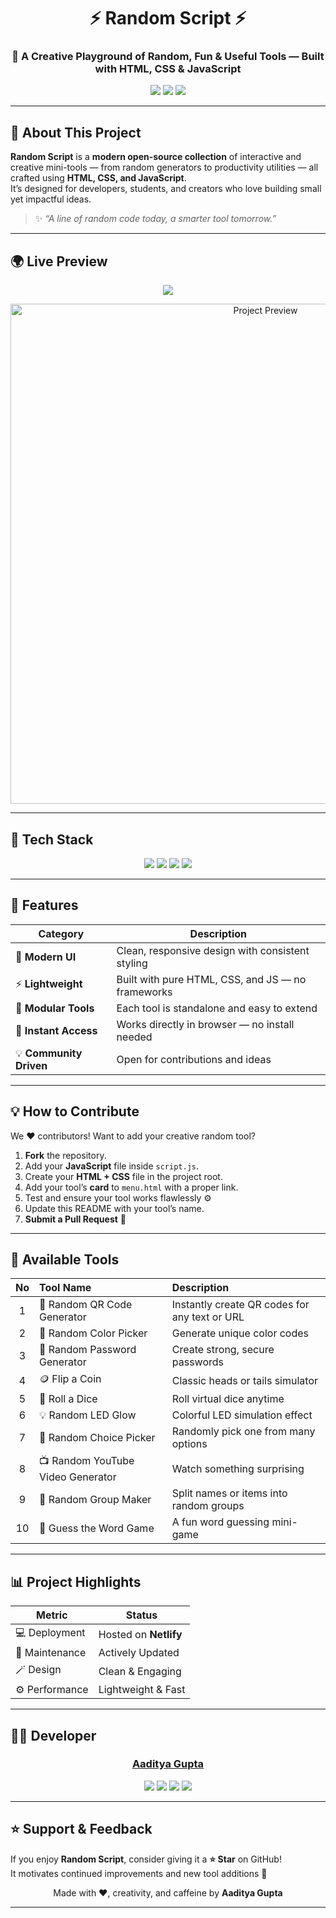 <h1 align="center">⚡ Random Script ⚡</h1>

<h3 align="center">🚀 A Creative Playground of Random, Fun & Useful Tools — Built with HTML, CSS & JavaScript</h3>



<p align="center">
  <img src="https://img.shields.io/badge/Status-Active%20Project-brightgreen?style=for-the-badge" />
  <img src="https://img.shields.io/badge/Open%20Source-Yes-blue?style=for-the-badge" />
  <img src="https://img.shields.io/badge/Made%20With-Love%20%26%20Code-red?style=for-the-badge" />
</p>

---

## 🧠 About This Project

**Random Script** is a **modern open-source collection** of interactive and creative mini-tools — from random generators to productivity utilities — all crafted using **HTML, CSS, and JavaScript**.  
It’s designed for developers, students, and creators who love building small yet impactful ideas.

> ✨ *“A line of random code today, a smarter tool tomorrow.”*

---

## 🌍 Live Preview

<p align="center">
  <a href="https://randomscript.netlify.app/" target="_blank">
    <img src="https://img.shields.io/badge/👉%20Explore%20Random%20Script-00C853?style=for-the-badge&logo=netlify&logoColor=white" />
  </a>
</p>

<p align="center">
  <img src="https://github.com/jaygajera17/WDW_Project_CE038_CE042_CE119/blob/main/Image/readme.jpg" width="800px" alt="Project Preview"/>
</p>

---

## 🧩 Tech Stack

<p align="center">
  <img src="https://img.shields.io/badge/HTML5-%23E34F26.svg?&style=for-the-badge&logo=html5&logoColor=white"/>
  <img src="https://img.shields.io/badge/CSS3-%231572B6.svg?&style=for-the-badge&logo=css3&logoColor=white"/>
  <img src="https://img.shields.io/badge/JavaScript-%23F7DF1E.svg?&style=for-the-badge&logo=javascript&logoColor=black"/>
  <img src="https://img.shields.io/badge/Bootstrap-%23563D7C.svg?style=for-the-badge&logo=bootstrap&logoColor=white"/>
</p>

---

## 🧰 Features

| Category | Description |
|-----------|-------------|
| 🎨 **Modern UI** | Clean, responsive design with consistent styling |
| ⚡ **Lightweight** | Built with pure HTML, CSS, and JS — no frameworks |
| 🧩 **Modular Tools** | Each tool is standalone and easy to extend |
| 💾 **Instant Access** | Works directly in browser — no install needed |
| 💡 **Community Driven** | Open for contributions and ideas |

---

## 💡 How to Contribute

We ❤️ contributors! Want to add your creative random tool?

1. **Fork** the repository.  
2. Add your **JavaScript** file inside `script.js`.  
3. Create your **HTML + CSS** file in the project root.  
4. Add your tool’s **card** to `menu.html` with a proper link.  
5. Test and ensure your tool works flawlessly ⚙️  
6. Update this README with your tool’s name.  
7. **Submit a Pull Request** 🚀  

---

## 🧮 Available Tools

| No | Tool Name | Description |
|:-:|:--|:--|
| 1 | 🎯 Random QR Code Generator | Instantly create QR codes for any text or URL |
| 2 | 🎨 Random Color Picker | Generate unique color codes |
| 3 | 🔐 Random Password Generator | Create strong, secure passwords |
| 4 | 🪙 Flip a Coin | Classic heads or tails simulator |
| 5 | 🎲 Roll a Dice | Roll virtual dice anytime |
| 6 | 💡 Random LED Glow | Colorful LED simulation effect |
| 7 | 🧩 Random Choice Picker | Randomly pick one from many options |
| 8 | 📺 Random YouTube Video Generator | Watch something surprising |
| 9 | 👥 Random Group Maker | Split names or items into random groups |
| 10 | 🧠 Guess the Word Game | A fun word guessing mini-game |

---

## 📊 Project Highlights

| Metric | Status |
|--------|--------|
| 💻 Deployment | Hosted on **Netlify** |
| 🔧 Maintenance | Actively Updated |
| 🪄 Design | Clean & Engaging |
| ⚙️ Performance | Lightweight & Fast |

---

## 👨‍💻 Developer

<h3 align="center"><a href="https://aadityaguptaaa.github.io/My-Portfolio/">Aaditya Gupta</a></h3>

<p align="center">
  <a href="https://github.com/aadityaguptaaa" target="_blank"><img src="https://img.shields.io/badge/GitHub-181717?style=for-the-badge&logo=github&logoColor=white"></a>
  <a href="https://www.linkedin.com/in/aadityaxgupta/" target="_blank"><img src="https://img.shields.io/badge/LinkedIn-0A66C2?style=for-the-badge&logo=linkedin&logoColor=white"></a>
  <a href="mailto:aadityavidit@gmail.com"><img src="https://img.shields.io/badge/Email-D14836?style=for-the-badge&logo=gmail&logoColor=white"></a>
  <a href="https://www.instagram.com/aadityaxg/" target="_blank"><img src="https://img.shields.io/badge/Instagram-E4405F?style=for-the-badge&logo=instagram&logoColor=white"></a>
</p>

---

## ⭐ Support & Feedback

If you enjoy **Random Script**, consider giving it a **⭐ Star** on GitHub!  
It motivates continued improvements and new tool additions 🎉  

<p align="center">Made with ❤️, creativity, and caffeine by <strong>Aaditya Gupta</strong></p>

---
